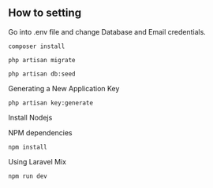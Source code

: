 
## How to setting 

Go into .env file and change Database and Email credentials.

```
composer install
```

```
php artisan migrate
```

```
php artisan db:seed
```
	
Generating a New Application Key
```
php artisan key:generate
```

Install Nodejs

NPM dependencies
```
npm install
```

Using Laravel Mix 

```
npm run dev
```


